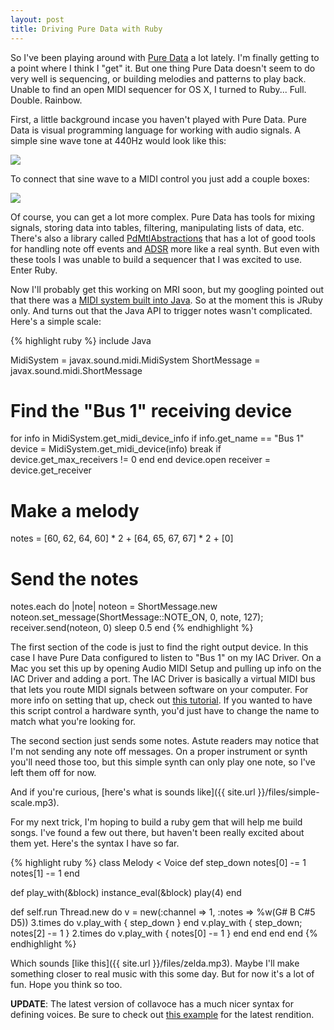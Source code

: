 ```yaml
---
layout: post
title: Driving Pure Data with Ruby
---
```


So I've been playing around with [Pure Data](http://puredata.info/) a lot lately. I'm finally getting to a point where I think I "get" it. But one thing Pure Data doesn't seem to do very well is sequencing, or building melodies and patterns to play back. Unable to find an open MIDI sequencer for OS X, I turned to Ruby... Full. Double. Rainbow.

First, a little background incase you haven't played with Pure Data. Pure Data is visual programming language for working with audio signals. A simple sine wave tone at 440Hz would look like this:

<img class="center" src="{{ site.url }}/images/simple.png" />

To connect that sine wave to a MIDI control you just add a couple boxes:

<img class="center" src="{{ site.url }}/images/simple-midi.png" />

Of course, you can get a lot more complex. Pure Data has tools for mixing signals, storing data into tables, filtering, manipulating lists of data, etc. There's also a library called [PdMtlAbstractions](http://wiki.dataflow.ws/PdMtlAbstractions) that has a lot of good tools for handling note off events and [ADSR](http://en.wikipedia.org/wiki/Synthesizer#ADSR_envelope) more like a real synth. But even with these tools I was unable to build a sequencer that I was excited to use. Enter Ruby.

Now I'll probably get this working on MRI soon, but my googling pointed out that there was a [MIDI system built into Java](http://download.oracle.com/javase/6/docs/api/javax/sound/midi/package-summary.html). So at the moment this is JRuby only. And turns out that the Java API to trigger notes wasn't complicated. Here's a simple scale:

{% highlight ruby %}
include Java

MidiSystem = javax.sound.midi.MidiSystem
ShortMessage = javax.sound.midi.ShortMessage

# Find the "Bus 1" receiving device
for info in MidiSystem.get_midi_device_info
  if info.get_name == "Bus 1"
    device = MidiSystem.get_midi_device(info)
    break if device.get_max_receivers != 0
  end
end
device.open
receiver = device.get_receiver

# Make a melody
notes = [60, 62, 64, 60] * 2 +
        [64, 65, 67, 67] * 2 + [0]

# Send the notes   
notes.each do |note|
  noteon = ShortMessage.new
  noteon.set_message(ShortMessage::NOTE_ON, 0, note, 127);
  receiver.send(noteon, 0)
  sleep 0.5
end
{% endhighlight %}

The first section of the code is just to find the right output device. In this case I have Pure Data configured to listen to "Bus 1" on my IAC Driver. On a Mac you set this up by opening Audio MIDI Setup and pulling up info on the IAC Driver and adding a port. The IAC Driver is basically a virtual MIDI bus that lets you route MIDI signals between software on your computer. For more info on setting that up, check out [this tutorial](http://www.youtube.com/watch?v=10SdP_gviHY). If you wanted to have this script control a hardware synth, you'd just have to change the name to match what you're looking for.

The second section just sends some notes. Astute readers may notice that I'm not sending any note off messages. On a proper instrument or synth you'll need those too, but this simple synth can only play one note, so I've left them off for now.

And if you're curious, [here's what is sounds like]({{ site.url }}/files/simple-scale.mp3).

For my next trick, I'm hoping to build a ruby gem that will help me build songs. I've found a few out there, but haven't been really excited about them yet. Here's the syntax I have so far.

{% highlight ruby %}
class Melody < Voice
  def step_down
    notes[0] -= 1
    notes[1] -= 1
  end

  def play_with(&block)
    instance_eval(&block)
    play(4)
  end

  def self.run
    Thread.new do
      v = new(:channel => 1, :notes => %w(G# B C#5 D5))
      3.times do
        v.play_with { step_down }
      end
      v.play_with { step_down; notes[2] -= 1 }
      2.times do
        v.play_with { notes[0] -= 1 }
      end
    end
  end
end
{% endhighlight %}

Which sounds [like this]({{ site.url }}/files/zelda.mp3). Maybe I'll make something closer to real music with this some day. But for now it's a lot of fun. Hope you think so too.

**UPDATE**: The latest version of collavoce has a much nicer syntax for defining voices. Be sure to check out [this example](https://github.com/matschaffer/collavoce/blob/master/examples/zelda.rb) for the latest rendition.
